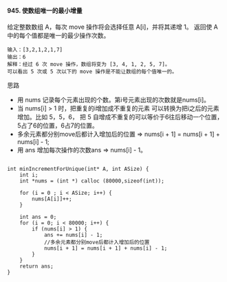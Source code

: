 #### 945. 使数组唯一的最小增量

给定整数数组 A，每次 move 操作将会选择任意 A[i]，并将其递增 1。
返回使 A 中的每个值都是唯一的最少操作次数。

```
输入：[3,2,1,2,1,7]
输出：6
解释：经过 6 次 move 操作，数组将变为 [3, 4, 1, 2, 5, 7]。
可以看出 5 次或 5 次以下的 move 操作是不能让数组的每个值唯一的。

```

思路
* 用 nums 记录每个元素出现的个数。第i号元素出现的次数就是nums[i]。
* 当 nums[i] > 1 时，把重复的i增加成不重复的元素 可以转换为把i之后的元素增加。比如 5，5，6， 把 5 自增成不重复的可以等价于6往后移动一个位置，5占了6的位置，6占7的位置。
* 多余元素都分别move后都计入增加后的位置 => nums[i + 1] = nums[i + 1] + nums[i] - 1;
* 用 ans 增加每次操作的次数ans => nums[i] - 1。
```

int minIncrementForUnique(int* A, int ASize) {
    int i;
    int *nums = (int *) calloc (80000,sizeof(int));

    for (i = 0 ; i < ASize; i++) {
        nums[A[i]]++;
    }
    
    int ans = 0;
    for (i = 0; i < 80000; i++) {
        if (nums[i] > 1) {
            ans += nums[i] - 1;
            //多余元素都分别move后都计入增加后的位置
            nums[i + 1] = nums[i + 1] + nums[i] - 1;
        }
    }
    return ans;
}
```
